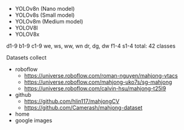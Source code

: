 - YOLOv8n (Nano model)
- YOLOv8s (Small model)
- YOLOv8m (Medium model)
- YOLOV8l
- YOLOV8x

d1-9
b1-9
c1-9
we, ws, ww, wn
dr, dg, dw
f1-4
s1-4
total: 42 classes

Datasets collect

- roboflow
  - https://universe.roboflow.com/roman-nguyen/mahjong-vtacs
  - https://universe.roboflow.com/mahjong-uko7s/sg-mahjong
  - https://universe.roboflow.com/calvin-hsu/mahjong-t25l9
- github
  - https://github.com/hlin117/mahjongCV
  - https://github.com/Camerash/mahjong-dataset
- home
- google images
